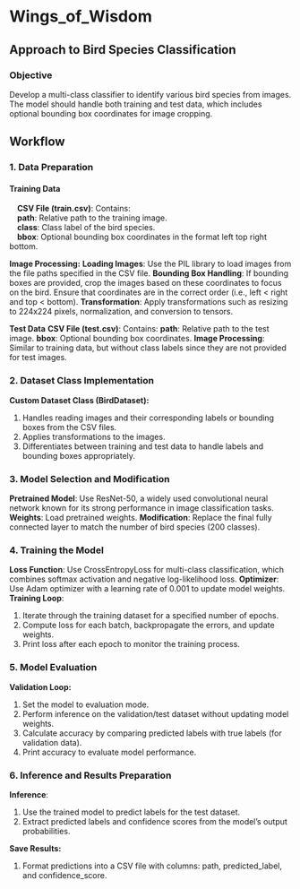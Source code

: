 # Wings_of_Wisdom

## Approach to Bird Species Classification
### Objective
Develop a multi-class classifier to identify various bird species from images. The model should handle both training and test data, which includes optional bounding box coordinates for image cropping.

## Workflow
### 1. Data Preparation
#### Training Data
&emsp;**CSV File (train.csv)**: Contains:<br/>
&emsp;**path**: Relative path to the training image.<br/>
&emsp;**class**: Class label of the bird species.<br/>
&emsp;**bbox**: Optional bounding box coordinates in the format left top right bottom.<br/>
      
**Image Processing:**
**Loading Images**: Use the PIL library to load images from the file paths specified in the CSV file.
**Bounding Box Handling**: If bounding boxes are provided, crop the images based on these coordinates to focus on the bird. Ensure that coordinates are in the correct order (i.e., left < right and top < bottom).
**Transformation**: Apply transformations such as resizing to 224x224 pixels, normalization, and conversion to tensors.
    
**Test Data**
**CSV File (test.csv)**: Contains:
**path**: Relative path to the test image.
**bbox**: Optional bounding box coordinates.
**Image Processing**: Similar to training data, but without class labels since they are not provided for test images.

### 2. Dataset Class Implementation
**Custom Dataset Class (BirdDataset):**
1. Handles reading images and their corresponding labels or bounding boxes from the CSV files.
2. Applies transformations to the images.
3. Differentiates between training and test data to handle labels and bounding boxes appropriately.
    
### 3. Model Selection and Modification
**Pretrained Model**: Use ResNet-50, a widely used convolutional neural network known for its strong performance in image classification tasks.
**Weights**: Load pretrained weights.
**Modification**: Replace the final fully connected layer to match the number of bird species (200 classes).
    
### 4. Training the Model
**Loss Function**: Use CrossEntropyLoss for multi-class classification, which combines softmax activation and negative log-likelihood loss.
**Optimizer**: Use Adam optimizer with a learning rate of 0.001 to update model weights.
**Training Loop**:
1. Iterate through the training dataset for a specified number of epochs.
2. Compute loss for each batch, backpropagate the errors, and update weights.
3. Print loss after each epoch to monitor the training process.
          
### 5. Model Evaluation
**Validation Loop:**
 1. Set the model to evaluation mode.
 2. Perform inference on the validation/test dataset without updating model weights.
 3. Calculate accuracy by comparing predicted labels with true labels (for validation data).
 4. Print accuracy to evaluate model performance.
      
### 6. Inference and Results Preparation
**Inference**:
 1. Use the trained model to predict labels for the test dataset.
 2. Extract predicted labels and confidence scores from the model’s output probabilities.
      
**Save Results:**
 1. Format predictions into a CSV file with columns: path, predicted_label, and confidence_score.
